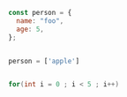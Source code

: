 ```javascript
const person = {
  name: "foo",
  age: 5,
};
```

```python

person = ['apple']

```

```cpp

for(int i = 0 ; i < 5 ; i++)
```
